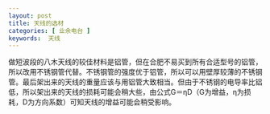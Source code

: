 ```yaml
---
layout: post
title: 天线的选材
categories: [ 业余电台 ]
keywords:  天线
---
```


做短波段的八木天线的较佳材料是铝管，但在合肥不易买到所有合适型号的铝管，所以改用不锈钢管代替。不锈钢管的强度优于铝管，所以可以用壁厚较薄的不锈钢管。最后架出来的天线的重量应该与用铝管大致相当。但由于不锈钢的电导率比铝低，所以架出来的天线的损耗可能会稍大些，由公式G＝ηD（G为增益，η为损耗，D为方向系数）可知天线的增益可能会稍受影响。

